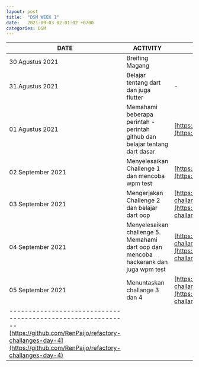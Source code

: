 ```yaml
---
layout: post
title:  "DSM WEEK 1"
date:   2021-09-03 02:01:02 +0700
categories: DSM
---
```

| DATE | ACTIVITY | REPOSITORY |
| --- | --- | --- |
| 30 Agustus 2021 | Breifing Magang | |
| 31 Agustus 2021 | Belajar tentang dart dan juga flutter | - |
| 01 Agustus 2021 | Memahami beberapa perintah -perintah github dan belajar tentang dart dasar | [https://github.com/RenPaijo](https://github.com/RenPaijo) |
| 02 September 2021 | Menyelesaikan Challenge 1 dan mencoba wpm test | [https://github.com/RenPaijo/Portfolio](https://github.com/RenPaijo/Portfolio) |
| 03 September 2021 | Mengerjakan Challenge 2 dan belajar dart oop | [https://github.com/RenPaijo/refactory-challanges-day-2](https://github.com/RenPaijo/refactory-challanges-day-2) |
| 04 September 2021 | Menyelesaikan challenge 5. Memahami dart oop dan mencoba hackerank dan juga wpm test | [https://github.com/RenPaijo/refactory-challanges-day-5](https://github.com/RenPaijo/refactory-challanges-day-5) |
| 05 September 2021 | Menuntaskan challange 3 dan 4 | [https://github.com/RenPaijo/refactory-challanges-day-3](https://github.com/RenPaijo/refactory-challanges-day-3) 
------------------------------------------------------------ [https://github.com/RenPaijo/refactory-challanges-day-4](https://github.com/RenPaijo/refactory-challanges-day-4) |
